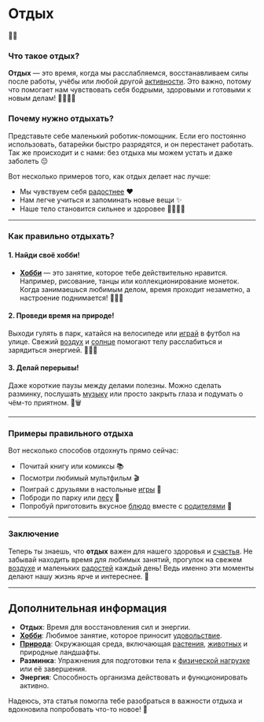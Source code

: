 # **Отдых**

🌟💖

### Что такое отдых?
**Отдых** — это время, когда мы расслабляемся, восстанавливаем силы после работы, учёбы или любой другой [активности](Спорт.md). Это важно, потому что помогает нам чувствовать себя бодрыми, здоровыми и готовыми к новым делам! 🏃‍♂️🏃‍♀️

### Почему нужно отдыхать?
Представьте себе маленький роботик-помощник. Если его постоянно использовать, батарейки быстро разрядятся, и он перестанет работать. Так же происходит и с нами: без отдыха мы можем устать и даже заболеть 😔

Вот несколько примеров того, как отдых делает нас лучше:
- Мы чувствуем себя [радостнее](Радость.md) ❤️
- Нам легче учиться и запоминать новые вещи ✨
- Наше тело становится сильнее и здоровее 🚴‍♂️🚵‍♀️

---

### Как правильно отдыхать?
#### 1. Найди своё хобби!
* **[Хобби](Хобби.md)** — это занятие, которое тебе действительно нравится. Например, рисование, танцы или коллекционирование монеток. Когда занимаешься любимым делом, время проходит незаметно, а настроение поднимается! 🎨🕺✨

#### 2. Проведи время на природе!
Выходи гулять в парк, катайся на велосипеде или [играй](Игры.md) в футбол на улице. Свежий [воздух](Природа.md) и [солнце](Природа.md) помогают телу расслабиться и зарядиться энергией. 🌳⛹️‍♂️

#### 3. Делай перерывы!
Даже короткие паузы между делами полезны. Можно сделать разминку, послушать [музыку](Музыка.md) или просто закрыть глаза и подумать о чём-то приятном. 📱🗑️

---

### Примеры правильного отдыха
Вот несколько способов отдохнуть прямо сейчас:
- Почитай книгу или комиксы 📚
- Посмотри любимый мультфильм 🎬
- Поиграй с друзьями в настольные [игры](Игры.md) 🎲
- Поброди по парку или [лесу](Природа.md) 🍃
- Попробуй приготовить вкусное [блюдо](Еда.md) вместе с [родителями](Семья.md) 🍳

---

### Заключение
Теперь ты знаешь, что **отдых** важен для нашего здоровья и [счастья](Счастье.md). Не забывай находить время для любимых занятий, прогулок на свежем [воздухе](Природа.md) и маленьких [радостей](Радость.md) каждый день! Ведь именно эти моменты делают нашу жизнь ярче и интереснее. 🌈

---

## Дополнительная информация

- **Отдых**: Время для восстановления сил и энергии.
- **[Хобби](Хобби.md)**: Любимое занятие, которое приносит [удовольствие](Счастье.md).
- **[Природа](Природа.md)**: Окружающая среда, включающая [растения](Природа.md), [животных](Природа.md) и природные ландшафты.
- **Разминка**: Упражнения для подготовки тела к [физической нагрузке](Спорт.md) или её завершения.
- **Энергия**: Способность организма действовать и функционировать активно.

Надеюсь, эта статья помогла тебе разобраться в важности отдыха и вдохновила попробовать что-то новое! 🙌
